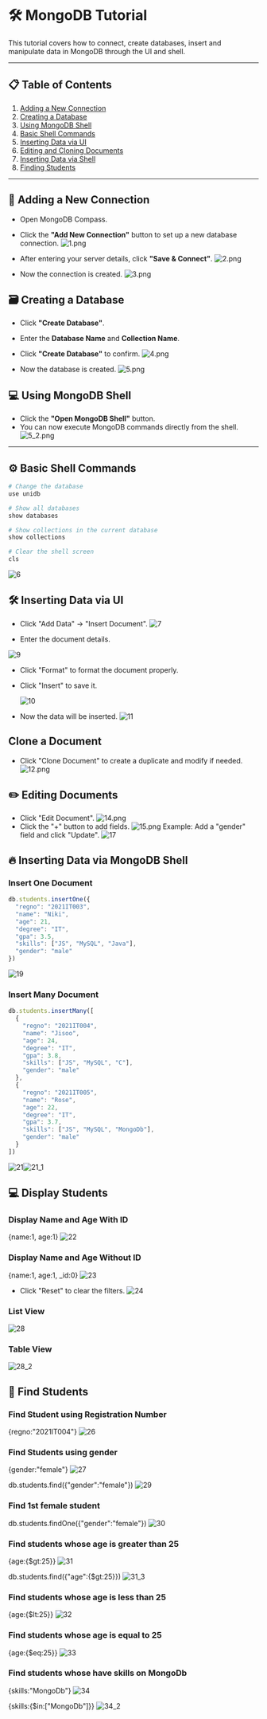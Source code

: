 # 🛠️ MongoDB Tutorial

This tutorial covers how to connect, create databases, insert and manipulate data in MongoDB through the UI and shell.

---

## 📋 Table of Contents

1. [Adding a New Connection](#adding-a-new-connection)
2. [Creating a Database](#creating-a-database)
4. [Using MongoDB Shell](#using-mongodb-shell)
5. [Basic Shell Commands](#basic-shell-commands)
6. [Inserting Data via UI](#inserting-data-via-ui)
7. [Editing and Cloning Documents](#editing-and-cloning-documents)
8. [Inserting Data via Shell](#inserting-data-via-shell)
9. [Finding Students](#finding-students)

---

## 🧩 Adding a New Connection 

- Open MongoDB Compass.
- Click the **"Add New Connection"** button to set up a new database connection.
![1.png](./Outputs/1.png)

- After entering your server details, click **"Save & Connect"**.
  ![2.png](./Outputs/2.png)

- Now the connection is created.
  ![3.png](./Outputs/3.png)

## 🗃️ Creating a Database

- Click **"Create Database"**.
- Enter the **Database Name** and **Collection Name**.
- Click **"Create Database"** to confirm.
  ![4.png](./Outputs/4.png)

- Now the database is created.
  ![5.png](./Outputs/5.png)

## 💻 Using MongoDB Shell

- Click the **"Open MongoDB Shell"** button.
- You can now execute MongoDB commands directly from the shell.
  ![5_2.png](./Outputs/5_2.png)

---

## ⚙️ Basic Shell Commands

```bash
# Change the database
use unidb

# Show all databases
show databases

# Show collections in the current database
show collections

# Clear the shell screen
cls
```
  ![6](https://github.com/user-attachments/assets/2e191b69-b929-49c6-8cbb-c188c8c6f913)


## 🛠️ Inserting Data via UI
- Click "Add Data" → "Insert Document".
![7](https://github.com/user-attachments/assets/eb7db30c-c9c1-45b9-b23e-46ac54f693db)


- Enter the document details.

![9](https://github.com/user-attachments/assets/8f7cf308-4180-4a9d-b7a2-dcafe49be774)

- Click "Format" to format the document properly.
- Click "Insert" to save it.

  ![10](https://github.com/user-attachments/assets/882e3b4e-9866-4d65-8a9f-4df5dc69e193)

- Now the data will be inserted.
  ![11](https://github.com/user-attachments/assets/512ca93a-bbeb-4fbc-be5d-1cd631f38bce)


## Clone a Document
- Click "Clone Document" to create a duplicate and modify if needed.
  ![12.png](./Outputs/12.png)

## ✏️ Editing Documents
- Click "Edit Document".
   ![14.png](./Outputs/14.png)
- Click the "+" button to add fields.
   ![15.png](./Outputs/15.png)
Example: Add a "gender" field and click "Update".
 ![17](https://github.com/user-attachments/assets/c62ccd0f-b0a6-4166-9254-6939f9dd2472)

## 🔥 Inserting Data via MongoDB Shell

### Insert One Document
```javascript
db.students.insertOne({
  "regno": "2021IT003",
  "name": "Niki",
  "age": 21,
  "degree": "IT",
  "gpa": 3.5,
  "skills": ["JS", "MySQL", "Java"],
  "gender": "male"
})
```
![19](https://github.com/user-attachments/assets/5f1e45b6-4510-43b4-830d-1d838e082e38)

### Insert Many Document
```javascript
db.students.insertMany([
  {
    "regno": "2021IT004",
    "name": "Jisoo",
    "age": 24,
    "degree": "IT",
    "gpa": 3.8,
    "skills": ["JS", "MySQL", "C"],
    "gender": "male"
  },
  {
    "regno": "2021IT005",
    "name": "Rose",
    "age": 22,
    "degree": "IT",
    "gpa": 3.7,
    "skills": ["JS", "MySQL", "MongoDb"],
    "gender": "male"
  }
])
```
![21](https://github.com/user-attachments/assets/9fc4a5cb-f008-4645-bab2-e15db853d538)![21_1](https://github.com/user-attachments/assets/a5bc11cf-0b54-445f-9b13-c29e69636d75)

## 💻 Display Students

### Display Name and Age With ID
{name:1, age:1}
![22](https://github.com/user-attachments/assets/f91fbb8e-54ab-4d79-8777-79a71c0fe3f2)

### Display Name and Age Without ID
{name:1, age:1, _id:0}
![23](https://github.com/user-attachments/assets/43fd53df-c085-48da-b3d8-8f4d0454b888)

- Click "Reset" to clear the filters.
![24](https://github.com/user-attachments/assets/9d7e2e82-7803-4e5b-ba86-e4cb9e806e57)

### List View
![28](https://github.com/user-attachments/assets/916d8b2b-d384-45c6-b823-814d18cfcf7a)

### Table View
![28_2](https://github.com/user-attachments/assets/4b063996-d655-4c15-ac59-d2c014cc3646)

## 🔎 Find Students

### Find Student using Registration Number
{regno:"2021IT004"}
![26](https://github.com/user-attachments/assets/bd60393c-3cbd-4c46-b8f9-bb745fd73674)

### Find Students using gender
{gender:"female"}
![27](https://github.com/user-attachments/assets/e93ce825-eddf-4dc5-b02f-c1381b2a225c)

db.students.find({"gender":"female"})
![29](https://github.com/user-attachments/assets/e7bde783-e8f1-4498-80c3-786460245d6c)

### Find 1st female student
db.students.findOne({"gender":"female"})
![30](https://github.com/user-attachments/assets/c292f00d-0876-4c98-a730-740a216b82b0)

### Find students whose age is greater than 25
{age:{$gt:25}}
![31](https://github.com/user-attachments/assets/0d080d9c-0edc-467d-8074-493193aa4a4d)

db.students.find({"age":{$gt:25}})
![31_3](https://github.com/user-attachments/assets/a0a7ba36-88f0-40ac-bdba-b578b4b7a89b)

### Find students whose age is less than 25
{age:{$lt:25}}
![32](https://github.com/user-attachments/assets/9ab69f40-c00d-4d96-8b39-595c10944c02)

### Find students whose age is equal to 25
{age:{$eq:25}}
![33](https://github.com/user-attachments/assets/14688075-cced-45d6-a90c-86db6543f0b9)

### Find students whose have skills on MongoDb
{skills:"MongoDb"}
![34](https://github.com/user-attachments/assets/8e6d6b43-1f12-4af8-aca8-19e5f873aa65)

{skills:{$in:["MongoDb"]}}
![34_2](https://github.com/user-attachments/assets/eb39dbb3-a48f-49ad-958f-afd922835265)



